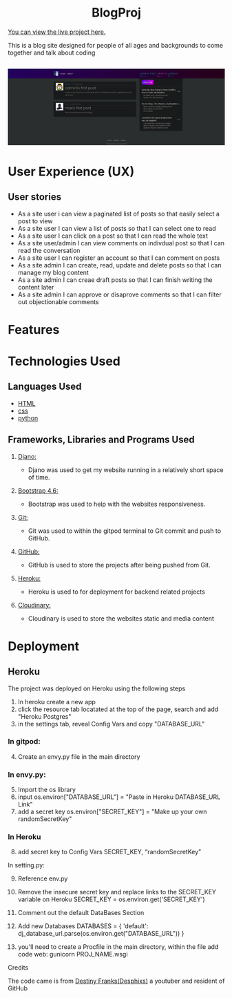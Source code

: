 <h1 align="center">BlogProj</h1>

[You can view the live project here.](https://blogproj-project-4.herokuapp.com/login/)

This is a blog site designed for people of all ages and backgrounds to come together and talk about coding

<h2 align="center"><img src="assets/images/home_page_img.png"></h2>

 # User Experience (UX)

## User stories 

- As a site user i can view a paginated list of posts so that easily select a post to view
- As a site user I can view a list of posts so that I can select one to read 
- As a site user I can click on a post so that I can read the whole text
- As a site user/admin I can view comments on indivdual post so that I  can read the conversation
- As a site user I can register an account so that I can comment on posts
- As a site admin I can create, read, update and delete posts so that I can manage my blog content
- As a site admin I can creae draft posts so that I can finish writing the content later
- As a site admin I can approve or disaprove comments so that I can filter out objectionable comments

# Features

# Technologies Used

## Languages Used

- [HTML](https://en.wikipedia.org/wiki/HTML5)
- [css](https://en.wikipedia.org/wiki/CSS)
- [python](https://en.wikipedia.org/wiki/Python_(programming_language))

## Frameworks, Libraries and Programs Used

1. [Djano:](https://www.djangoproject.com/)
    - Djano was used to get my website running in a relatively short space of time. 

2. [Bootstrap 4.6:](https://getbootstrap.com/docs/4.6/getting-started/introduction/)
    - Bootstrap was used to help with the websites responsiveness.

3. [Git:](https://git-scm.com/)
    - Git was used to within the gitpod terminal to Git commit and push to GitHub.

4. [GitHub:](https://github.com/)
    - GitHub is used to store the projects after being pushed from Git.

5. [Heroku:](https://id.heroku.com/login)
    - Heroku is used to for deployment for backend related projects

6. [Cloudinary:](https://cloudinary.com/) 
    - Cloudinary is used to store the websites static and media content


# Deployment

## Heroku

The project was deployed on Heroku using the following steps

1. In heroku create a new app 
2. click the resource tab locatated at the top of the page, search and add "Heroku Postgres"
3. in the settings tab, reveal Config Vars and copy "DATABASE_URL"

### In gitpod:

4. Create an envy.py file in the main directory

### In envy.py:

5. Import the os library
6. input os.environ["DATABASE_URL"] = "Paste in Heroku DATABASE_URL Link"
7. add a secret key os.environ["SECRET_KEY"] = "Make up your own randomSecretKey"

### In Heroku

8. add secret key to Config Vars SECRET_KEY, “randomSecretKey”

In setting.py: 

9. Reference env.py  

10. Remove the insecure secret key and replace links to the SECRET_KEY variable on Heroku SECRET_KEY = os.environ.get('SECRET_KEY')

11. Comment out the default DataBases Section

12. Add new Databases  DATABASES = {
   'default': dj_database_url.parse(os.environ.get("DATABASE_URL"))
}

13. you'll need to create a Procfile in the main directory, within the file add code web: gunicorn PROJ_NAME.wsgi

Credits

The code came is from [Destiny Franks(Desphixs)](https://www.youtube.com/c/Desphixs) a youtuber and resident of GitHub






    



